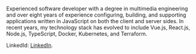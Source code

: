 Experienced software developer with a degree in multimedia engineering and over eight years of experience configuring, building, and supporting applications written in JavaScript on both the client and server sides. In recent years, my technology stack has evolved to include Vue.js, React.js, Node.js, TypeScript, Docker, Kubernetes, and Terraform.

LinkedId: [LinkedIn](https://www.linkedin.com/in/danielgarciavargas/).

